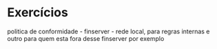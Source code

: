 # Exercícios

politica de conformidade - finserver - rede local, para regras internas e outro para quem esta fora desse finserver por exemplo
